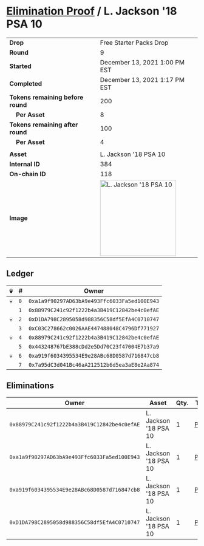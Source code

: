 # [Elimination Proof](./readme.md) / L. Jackson &#039;18 PSA 10

|||
|---|---|
| **Drop** | Free Starter Packs Drop |
| **Round** | 9 |
| **Started** | December 13, 2021 1:00 PM EST |
| **Completed** | December 13, 2021 1:17 PM EST |
| **Tokens remaining before round** | 200 |
| **&nbsp;&nbsp;&nbsp;&nbsp;Per Asset** | 8 |
| **Tokens remaining after round** | 100 |
| **&nbsp;&nbsp;&nbsp;&nbsp;Per Asset** | 4 |
| | |
| **Asset** | L. Jackson &#039;18 PSA 10 |
| **Internal ID** | 384 |
| **On-chain ID** | 118 |
| **Image** | <img src="https://tcdn.blokpax.com/95048cbb-7e86-4751-add8-e3118eaf3c05/bad91a3c439f741a307978efe67773f31c6bbe163a8b87baec487b263603e1e5.jpg" height="200" alt="L. Jackson &#039;18 PSA 10" /> |

## Ledger

| 💀 | # | Owner |
| --- | --- | --- |
| 💀 | `0` | `0xa1a9f90297AD63bA9e493Ffc6033Fa5ed100E943` |
|  | `1` | `0x88979C241c92f1222b4a3B419C12842be4c0efAE` |
| 💀 | `2` | `0xD1DA798C2895058d988356C58df5EfA4C0710747` |
|  | `3` | `0xC03C278662c0026AAE447488048C4796Df771927` |
| 💀 | `4` | `0x88979C241c92f1222b4a3B419C12842be4c0efAE` |
|  | `5` | `0x443248767bE388cDd2e5Dd70C23f47004E7b37a9` |
| 💀 | `6` | `0xa919f6034395534E9e28ABc68D0587d716847cb8` |
|  | `7` | `0x7a95dC3d041Bc46aA212512b6d5ea3aE8e2Aa874` |


## Eliminations

| Owner | Asset | Qty. | Transaction |
| --- | --- | --- | --- |
| `0x88979C241c92f1222b4a3B419C12842be4c0efAE` | L. Jackson '18 PSA 10 | 1 | [Polygonscan](https://polygonscan.com/tx/0x6ae58844b8d2c7949c3f0037f5a0a4b9869ea7a8336b676ba1d9b9e036033c76) |
| `0xa1a9f90297AD63bA9e493Ffc6033Fa5ed100E943` | L. Jackson '18 PSA 10 | 1 | [Polygonscan](https://polygonscan.com/tx/0xc0bfc3839165ee75c9c6356524d757bc8a8f57822bbcc084b66c9bc3e0883be7) |
| `0xa919f6034395534E9e28ABc68D0587d716847cb8` | L. Jackson '18 PSA 10 | 1 | [Polygonscan](https://polygonscan.com/tx/0x68ae77ab9c89eac200a1e69a3223bfc1ab095ff309539982e8f8070dd72b0b0b) |
| `0xD1DA798C2895058d988356C58df5EfA4C0710747` | L. Jackson '18 PSA 10 | 1 | [Polygonscan](https://polygonscan.com/tx/0x6f2839dba335a6a33a8869b0453aec8a5b4a15608d0bcb41231d28211303e695) |
